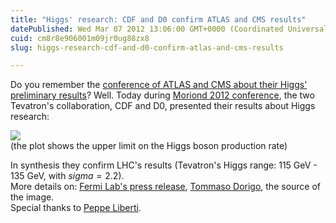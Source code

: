 ```yaml
---
title: "Higgs' research: CDF and D0 confirm ATLAS and CMS results"
datePublished: Wed Mar 07 2012 13:06:00 GMT+0000 (Coordinated Universal Time)
cuid: cm8r8e906001m09jr0ug88zx8
slug: higgs-research-cdf-and-d0-confirm-atlas-and-cms-results

---
```



Do you remember the [conference of ATLAS and CMS about their Higgs' preliminary results](http://docmadhattan.fieldofscience.com/2011/12/higgs-day.html)? Well. Today during [Moriond 2012 conference](http://indico.in2p3.fr/conferenceDisplay.py?confId=6001), the two Tevatron's collaboration, CDF and D0, presented their results about Higgs research:

![](https://cdn.hashnode.com/res/hashnode/image/upload/v1743072555827/c67bcbcd-b44d-4d92-9217-f0f5383ea0a3.jpeg)  
(the plot shows the upper limit on the Higgs boson production rate)

In synthesis they confirm LHC's results (Tevatron's Higgs range: 115 GeV - 135 GeV, with $sigma = 2.2$).  
More details on: [Fermi Lab's press release](http://fnal.gov/pub/presspass/press_releases/2012/Higgs-Boson-20120307.html), [Tommaso Dorigo](http://www.science20.com/quantum_diaries_survivor/tevatron_higgs_results_confirm_lhc_signal-87751), the source of the image.  
Special thanks to [Peppe Liberti](http://blog.focus.it/quantum-beat/2012/03/07/il-bosone-americano/).